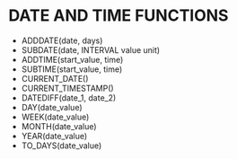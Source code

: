 # DATE AND TIME FUNCTIONS

* ADDDATE(date, days)
* SUBDATE(date, INTERVAL value unit)
* ADDTIME(start_value, time)
* SUBTIME(start_value, time)
* CURRENT_DATE()
* CURRENT_TIMESTAMP()
* DATEDIFF(date_1, date_2)
* DAY(date_value)
* WEEK(date_value)
* MONTH(date_value)
* YEAR(date_value)
* TO_DAYS(date_value)